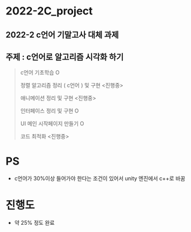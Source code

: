 # 2022-2C_project
2022-2 c언어 기말고사 대체 과제 
---
## 주제 : c언어로 알고리즘 시각화 하기 
> c언어 기초학습 O
>  
> 정렬 알고리즘 정리 ( c언어 ) 및 구현 <진행중> 
> 
> 애니메이션 정리 및 구현 <진행중>
> 
> 인터페이스 정리 및 구현 O
> 
> UI 메인 시작페이지 만들기 O 
>
> 코드 최적화 <진행중>

# PS 
- c언어가 30%이상 들어가야 한다는 조건이 있어서 unity 엔진에서 c++로 바꿈 


# 진행도 
- 약 25% 정도 완료 

